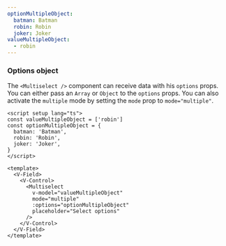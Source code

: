 ```yaml
---
optionMultipleObject:
  batman: Batman
  robin: Robin
  joker: Joker
valueMultipleObject:
  - robin
---
```


### Options object

The `<Multiselect />` component can receive data with his `options` props. You
can either pass an `Array` or `Object` to the `options` props. You can also
activate the `multiple` mode by setting the `mode` prop to `mode="multiple"`.

<!--code-->

```vue
<script setup lang="ts">
const valueMultipleObject = ['robin']
const optionMultipleObject = {
  batman: 'Batman',
  robin: 'Robin',
  joker: 'Joker',
}
</script>

<template>
  <V-Field>
    <V-Control>
      <Multiselect
        v-model="valueMultipleObject"
        mode="multiple"
        :options="optionMultipleObject"
        placeholder="Select options"
      />
    </V-Control>
  </V-Field>
</template>
```

<!--/code-->

<!--example-->

<div class="columns">
  <div class="column is-4">
    <V-Field>
      <V-Control>
        <Multiselect
          v-model="frontmatter.valueMultipleObject"
          mode="multiple"
          :options="frontmatter.optionMultipleObject"
          placeholder="Select options"
        />
      </V-Control>
    </V-Field>
  </div>
  <div class="column is-4">
    <V-Field class="is-curved-select">
      <V-Control>
        <Multiselect
          v-model="frontmatter.valueMultipleObject"
          mode="multiple"
          :options="frontmatter.optionMultipleObject"
          placeholder="Select options"
        />
      </V-Control>
    </V-Field>
  </div>
  <div class="column is-4">
    <V-Field class="is-rounded-select">
      <V-Control>
        <Multiselect
          v-model="frontmatter.valueMultipleObject"
          mode="multiple"
          :options="frontmatter.optionMultipleObject"
          placeholder="Select options"
        />
      </V-Control>
    </V-Field>
  </div>
</div>

<!--/example-->
